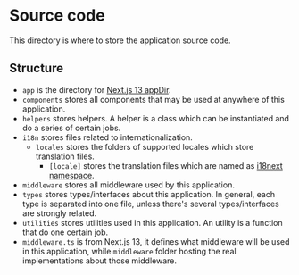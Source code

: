 # Source code

This directory is where to store the application source code.

## Structure

- `app` is the directory for [Next.js 13 appDir](https://nextjs.org/docs/app/building-your-application/routing).
- `components` stores all components that may be used at anywhere of this application.
- `helpers` stores helpers. A helper is a class which can be instantiated and do a series of certain jobs.
- `i18n` stores files related to internationalization.
  - `locales` stores the folders of supported locales which store translation files.
    - `[locale]` stores the translation files which are named as [i18next namespace](https://www.i18next.com/principles/namespaces).
- `middleware` stores all middleware used by this application.
- `types` stores types/interfaces about this application. In general, each type is separated into one file, unless there's several types/interfaces are strongly related.
- `utilities` stores utilities used in this application. An utility is a function that do one certain job.
- `middleware.ts` is from Next.js 13, it defines what middleware will be used in this application, while `middleware` folder hosting the real implementations about those middleware.
